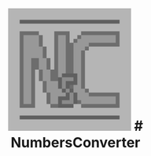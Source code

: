 <h1 align='center'>  
  <img src="logo.jpg" alt="logo" width="250" height="250">
  <a align='center'>
  # NumbersConverter
  </a>
</h1>
